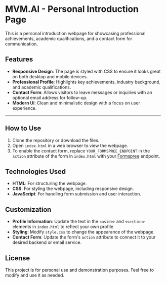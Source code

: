 # MVM.AI - Personal Introduction Page

This is a personal introduction webpage for showcasing professional achievements, academic qualifications, and a contact form for communication.

## Features

- **Responsive Design**: The page is styled with CSS to ensure it looks great on both desktop and mobile devices.
- **Professional Profile**: Highlights key achievements, industry background, and academic qualifications.
- **Contact Form**: Allows visitors to leave messages or inquiries with an optional email address for follow-up.
- **Modern UI**: Clean and minimalistic design with a focus on user experience.

------

## How to Use

1. Clone the repository or download the files.
2. Open `index.html` in a web browser to view the webpage.
3. To enable the contact form, replace `YOUR_FORMSPREE_ENDPOINT` in the `action` attribute of the form in `index.html` with your [Formspree](https://formspree.io/) endpoint.

## Technologies Used

- **HTML**: For structuring the webpage.
- **CSS**: For styling the webpage, including responsive design.
- **JavaScript**: For handling form submission and user interaction.

## Customization

- **Profile Information**: Update the text in the `<aside>` and `<section>` elements in `index.html` to reflect your own profile.
- **Styling**: Modify `style.css` to change the appearance of the webpage.
- **Contact Form**: Update the form's `action` attribute to connect it to your desired backend or email service.

## License

This project is for personal use and demonstration purposes. Feel free to modify and use it as needed.
